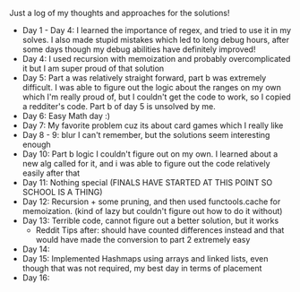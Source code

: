 Just a log of my thoughts and approaches for the solutions!
- Day 1 - Day 4: I learned the importance of regex, and tried to use it in my solves. I also made stupid mistakes which led to long debug hours, after some days though my debug abilities have definitely improved!
- Day 4: I used recursion with memoization and probably overcomplicated it but I am super proud of that solution
- Day 5: Part a was relatively straight forward, part b was extremely difficult. I was able to figure out the logic about the ranges on my own which I'm really proud of, but I couldn't get the code to work, so I copied a redditer's code. Part b of day 5 is unsolved by me. 
- Day 6: Easy Math day :)
- Day 7: My favorite problem cuz its about card games which I really like
- Day 8 - 9: blur I can't remember, but the solutions seem interesting enough
- Day 10: Part b logic I couldn't figure out on my own. I learned about a new alg called for it, and i was able to figure out the code relatively easily after that
- Day 11: Nothing special
(FINALS HAVE STARTED AT THIS POINT SO SCHOOL IS A THING)
- Day 12: Recursion + some pruning, and then used functools.cache for memoization. (kind of lazy but couldn't figure out how to do it without)
- Day 13: Terrible code, cannot figure out a better solution, but it works
    - Reddit Tips after: should have counted differences instead and that would have made the conversion to part 2 extremely easy
- Day 14: 
- Day 15: Implemented Hashmaps using arrays and linked lists, even though that was not required, my best day in terms of placement
- Day 16:

